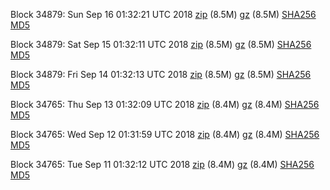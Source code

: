 Block 34879: Sun Sep 16 01:32:21 UTC 2018 [zip](https://files.01coin.io/testnet/2018-09-16/bootstrap.dat.zip) (8.5M) [gz](https://files.01coin.io/testnet/2018-09-16/bootstrap.dat.tar.gz) (8.5M) [SHA256](https://files.01coin.io/testnet/2018-09-16/sha256.txt) [MD5](https://files.01coin.io/testnet/2018-09-16/md5.txt)

Block 34879: Sat Sep 15 01:32:11 UTC 2018 [zip](https://files.01coin.io/testnet/2018-09-15/bootstrap.dat.zip) (8.5M) [gz](https://files.01coin.io/testnet/2018-09-15/bootstrap.dat.tar.gz) (8.5M) [SHA256](https://files.01coin.io/testnet/2018-09-15/sha256.txt) [MD5](https://files.01coin.io/testnet/2018-09-15/md5.txt)

Block 34879: Fri Sep 14 01:32:13 UTC 2018 [zip](https://files.01coin.io/testnet/2018-09-14/bootstrap.dat.zip) (8.5M) [gz](https://files.01coin.io/testnet/2018-09-14/bootstrap.dat.tar.gz) (8.5M) [SHA256](https://files.01coin.io/testnet/2018-09-14/sha256.txt) [MD5](https://files.01coin.io/testnet/2018-09-14/md5.txt)

Block 34765: Thu Sep 13 01:32:09 UTC 2018 [zip](https://files.01coin.io/testnet/2018-09-13/bootstrap.dat.zip) (8.4M) [gz](https://files.01coin.io/testnet/2018-09-13/bootstrap.dat.tar.gz) (8.4M) [SHA256](https://files.01coin.io/testnet/2018-09-13/sha256.txt) [MD5](https://files.01coin.io/testnet/2018-09-13/md5.txt)

Block 34765: Wed Sep 12 01:31:59 UTC 2018 [zip](https://files.01coin.io/testnet/2018-09-12/bootstrap.dat.zip) (8.4M) [gz](https://files.01coin.io/testnet/2018-09-12/bootstrap.dat.tar.gz) (8.4M) [SHA256](https://files.01coin.io/testnet/2018-09-12/sha256.txt) [MD5](https://files.01coin.io/testnet/2018-09-12/md5.txt)

Block 34765: Tue Sep 11 01:32:12 UTC 2018 [zip](https://files.01coin.io/testnet/2018-09-11/bootstrap.dat.zip) (8.4M) [gz](https://files.01coin.io/testnet/2018-09-11/bootstrap.dat.tar.gz) (8.4M) [SHA256](https://files.01coin.io/testnet/2018-09-11/sha256.txt) [MD5](https://files.01coin.io/testnet/2018-09-11/md5.txt)
